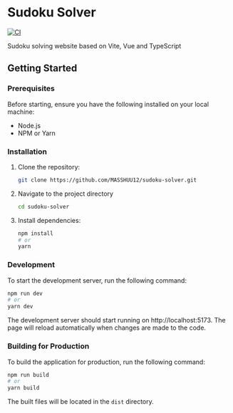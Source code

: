 # Sudoku Solver

[![CI](https://github.com/MASSHUU12/sudoku-solver/actions/workflows/deploy.yml/badge.svg?branch=master)](https://github.com/MASSHUU12/sudoku-solver/actions/workflows/deploy.yml)

Sudoku solving website based on Vite, Vue and TypeScript

## Getting Started

### Prerequisites

Before starting, ensure you have the following installed on your local machine:

- Node.js
- NPM or Yarn

### Installation

1. Clone the repository:
   ```bash
   git clone https://github.com/MASSHUU12/sudoku-solver.git
   ```
2. Navigate to the project directory
   ```bash
   cd sudoku-solver
   ```
3. Install dependencies:

   ```bash
   npm install
   # or
   yarn
   ```

### Development

To start the development server, run the following command:

```bash
npm run dev
# or
yarn dev
```

The development server should start running on http://localhost:5173. The page will reload automatically when changes are made to the code.

### Building for Production

To build the application for production, run the following command:

```bash
npm run build
# or
yarn build
```

The built files will be located in the `dist` directory.
